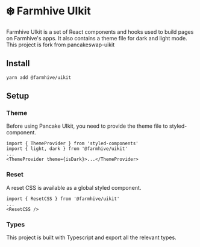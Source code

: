 # ❄️ Farmhive UIkit

Farmhive UIkit is a set of React components and hooks used to build pages on Farmhive's apps. It also contains a theme file for dark and light mode.
This project is fork from pancakeswap-uikit

## Install

`yarn add @farmhive/uikit`

## Setup

### Theme

Before using Pancake UIkit, you need to provide the theme file to styled-component.

```
import { ThemeProvider } from 'styled-components'
import { light, dark } from '@farmhive/uikit'
...
<ThemeProvider theme={isDark}>...</ThemeProvider>
```

### Reset

A reset CSS is available as a global styled component.

```
import { ResetCSS } from '@farmhive/uikit'
...
<ResetCSS />
```

### Types

This project is built with Typescript and export all the relevant types.
